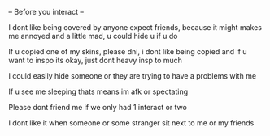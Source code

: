 – Before you interact –

I dont like being covered by anyone expect friends, because it might
makes me annoyed and a little mad, u could hide u if u do

If u copied one of my skins, please dni, i dont like being copied
and if u want to inspo its okay, just dont heavy insp to much

I could easily hide someone or they are trying to have a problems with me

If u see me sleeping thats means im afk or spectating

Please dont friend me if we only had 1 interact or two

I dont like it when someone or some stranger sit next to me or my friends 
